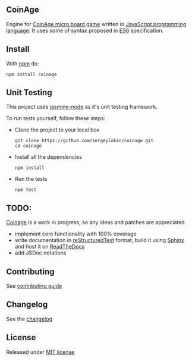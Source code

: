 ## CoinAge

Engine for [CoinAge micro board game][coinage board game] written in
[JavaScript programming language][javascript]. It uses some of syntax proposed
in [ES6][] specification.

## Install

With [npm][] do:

```
npm install coinage
```

## Unit Testing

This project uses [jasmine-node][] as it's unit testing framework.

To run tests yourself, follow these steps:

- Clone the project to your local box

  ```
  git clone https://github.com/sergeylukin/coinage.git
  cd coinage
  ```

- Install all the dependencies

  ```
  npm install
  ```

- Run the tests

  ```
  npm test
  ```

## TODO:

[Coinage][] is a work in progress, so any ideas and patches are
appreciated.

* implement core functionality with 100% coverage
* write documentation in [reStructuredText][] format, build it using
[Sphinx][]
and host it on [ReadTheDocs][]
* add JSDoc notations

## Contributing

See [contributing guide][contributing]

## Changelog

See the [changelog][]

## License

Released under [MIT license][]

[coinage]: http://github.com/sergeylukin/coinage
[npm]: http://npmjs.org
[mit license]: http://sergey.mit-license.org/
[es6]: http://wiki.ecmascript.org/doku.php?id=harmony:harmony
[javascript]: https://developer.mozilla.org/en/docs/Web/JavaScript
[changelog]: http://github.com/sergeylukin/coinage/blob/master/CHANGELOG.md
[contributing]: http://github.com/sergeylukin/coinage/blob/master/CONTRIBUTING.md
[coinage board game]: https://www.kickstarter.com/projects/michaelmindes/coin-age-a-pay-what-you-want-area-control-microgam
[jasmine-node]: https://github.com/mhevery/jasmine-node
[restructuredtext]: http://sphinx-doc.org/rest.html
[sphinx]: http://sphinx-doc.org/
[readthedocs]: https://readthedocs.org/
